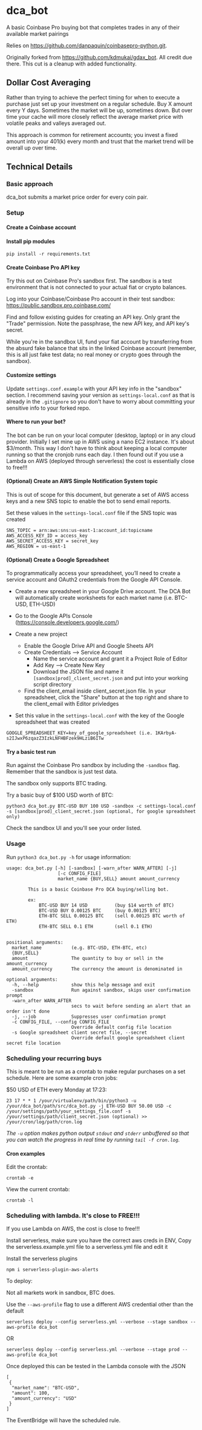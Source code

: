 # dca_bot
A basic Coinbase Pro buying bot that completes trades in any of their available market pairings

Relies on https://github.com/danpaquin/coinbasepro-python.git.

Originally forked from https://github.com/kdmukai/gdax_bot. All credit due there. This cut is a cleanup with added functionality.

## Dollar Cost Averaging
Rather than trying to achieve the perfect timing for when to execute a purchase just set up your investment on a regular schedule. Buy X amount every Y days. Sometimes the market will be up, sometimes down. But over time your cache will more closely reflect the average market price with volatile peaks and valleys averaged out.

This approach is common for retirement accounts; you invest a fixed amount into your 401(k) every month and trust that the market trend will be overall up over time.

## Technical Details
### Basic approach
dca_bot submits a market price order for every coin pair.

### Setup
#### Create a Coinbase account

#### Install pip modules
```
pip install -r requirements.txt
```

#### Create Coinbase Pro API key
Try this out on Coinbase Pro's sandbox first. The sandbox is a test environment that is not connected to your actual fiat or crypto balances.

Log into your Coinbase/Coinbase Pro account in their test sandbox:
https://public.sandbox.pro.coinbase.com/

Find and follow existing guides for creating an API key. Only grant the "Trade" permission. Note the passphrase, the new API key, and API key's secret.

While you're in the sandbox UI, fund your fiat account by transferring from the absurd fake balance that sits in the linked Coinbase account (remember, this is all just fake test data; no real money or crypto goes through the sandbox).

#### Customize settings
Update `settings.conf.example` with your API key info in the "sandbox" section. I recommend saving your version as `settings-local.conf` as that is already in the `.gitignore` so you don't have to worry about committing your sensitive info to your forked repo.

#### Where to run your bot?

The bot can be run on your local computer (desktop, laptop) or in any cloud provider. Initially I set mine up in AWS using a nano EC2 instance. It's about $3/month. This way I don't have to think about keeping a local computer running so that the cronjob runs each day. I then found out if you use a Lambda on AWS (deployed through serverless) the cost is essentially close to free!!! 

#### (Optional) Create an AWS Simple Notification System topic
This is out of scope for this document, but generate a set of AWS access keys and a new SNS topic to enable the bot to send email reports.

Set these values in the `settings-local.conf` file if the SNS topic was created
```
SNS_TOPIC = arn:aws:sns:us-east-1:account_id:topicname
AWS_ACCESS_KEY_ID = access_key
AWS_SECRET_ACCESS_KEY = secret_key
AWS_REGION = us-east-1
```
#### (Optional) Create a Google Spreadsheet
To programmatically access your spreadsheet, you’ll need to create a service account and OAuth2 credentials from the Google API Console.
* Create a new spreadsheet in your Google Drive account. The DCA Bot will automatically create worksheets for each market name (i.e. BTC-USD, ETH-USD)
* Go to the Google APIs Console (https://console.developers.google.com/)
* Create a new project
  * Enable the Google Drive API and Google Sheets API
  * Create Credentials --> Service Account
    * Name the service account and grant it a Project Role of Editor
    * Add Key --> Create New Key
    * Download the JSON file and name it `[sandbox|prod]_client_secret.json` and put into your working script directory 
  * Find the client_email inside client_secret.json file. In your spreadsheet, click the "Share" button at the top right and share to the client_email with Editor privledges

* Set this value in the `settings-local.conf` with the key of the Google spreadsheet that was created

`GOOGLE_SPREADSHEET_KEY=key_of_google_spreadsheet (i.e. 1KArbyA-s2IJwxP6zqazZ3IzkLNFHBFzek9HLziB6ITw`

#### Try a basic test run
Run against the Coinbase Pro sandbox by including the `-sandbox` flag. Remember that the sandbox is just test data.

The sandbox only supports BTC trading.

Try a basic buy of $100 USD worth of BTC:

`python3 dca_bot.py BTC-USD BUY 100 USD -sandbox -c settings-local.conf -s [sandbox|prod]_client_secret.json (optional, for google spreadsheet only)`

Check the sandbox UI and you'll see your order listed.

### Usage
Run ```python3 dca_bot.py -h``` for usage information:

```
usage: dca_bot.py [-h] [-sandbox] [-warn_after WARN_AFTER] [-j]
                   [-c CONFIG_FILE]
                   market_name {BUY,SELL} amount amount_currency

        This is a basic Coinbase Pro DCA buying/selling bot.

        ex:
            BTC-USD BUY 14 USD          (buy $14 worth of BTC)
            BTC-USD BUY 0.00125 BTC     (buy 0.00125 BTC)
            ETH-BTC SELL 0.00125 BTC    (sell 0.00125 BTC worth of ETH)
            ETH-BTC SELL 0.1 ETH        (sell 0.1 ETH)
    

positional arguments:
  market_name           (e.g. BTC-USD, ETH-BTC, etc)
  {BUY,SELL}
  amount                The quantity to buy or sell in the amount_currency
  amount_currency       The currency the amount is denominated in

optional arguments:
  -h, --help            show this help message and exit
  -sandbox              Run against sandbox, skips user confirmation prompt
  -warn_after WARN_AFTER
                        secs to wait before sending an alert that an order isn't done
  -j, --job             Suppresses user confirmation prompt
  -c CONFIG_FILE, --config CONFIG_FILE
                        Override default config file location
  -s Google spreadsheet client secret file, --secret
                        Override default google spreadsheet client secret file location                        
```
### Scheduling your recurring buys
This is meant to be run as a crontab to make regular purchases on a set schedule. Here are some example cron jobs:

$50 USD of ETH every Monday at 17:23:
```
23 17 * * 1 /your/virtualenv/path/bin/python3 -u /your/dca_bot/path/src/dca_bot.py -j ETH-USD BUY 50.00 USD -c /your/settings/path/your_settings_file.conf -s /your/settings/path/client_secret.json (optional) >> /your/cron/log/path/cron.log
```
*The ```-u``` option makes python output ```stdout``` and ```stderr``` unbuffered so that you can watch the progress in real time by running ```tail -f cron.log```.*

#### Cron examples
Edit the crontab:
```
crontab -e
```
View the current crontab:
```
crontab -l
```

### Scheduling with lambda. It's close to FREE!!!

If you use Lambda on AWS, the cost is close to free!!!

Install serverless, make sure you have the correct aws creds in ENV, Copy the serverless.example.yml file to a serverless.yml file and edit it

Install the serverless plugins

```
npm i serverless-plugin-aws-alerts
```

To deploy:

Not all markets work in sandbox, BTC does.

Use the `--aws-profile` flag to use a different AWS credential other than the default
```
serverless deploy --config serverless.yml --verbose --stage sandbox --aws-profile dca_bot
```
OR 
```
serverless deploy --config serverless.yml --verbose --stage prod --aws-profile dca_bot
```
Once deployed this can be tested in the Lambda console with the JSON
```
[
 {
  "market_name": "BTC-USD",
  "amount": 100,
  "amount_currency": "USD"
 }
]
```

The EventBridge will have the scheduled rule.